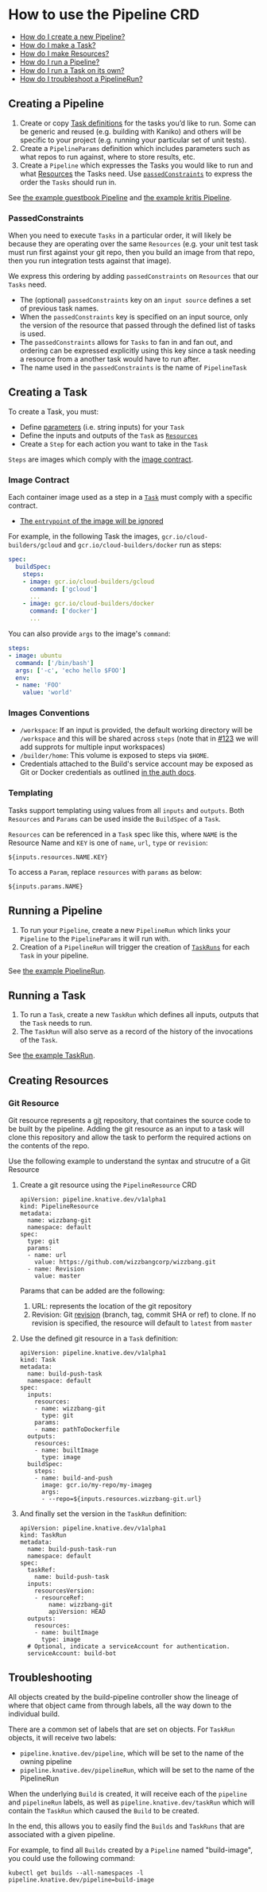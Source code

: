 # How to use the Pipeline CRD

* [How do I create a new Pipeline?](#creating-a-pipeline)
* [How do I make a Task?](#creating-a-task)
* [How do I make Resources?](#creating-resources)
* [How do I run a Pipeline?](#running-a-task)
* [How do I run a Task on its own?](#running-a-task)
* [How do I troubleshoot a PipelineRun?](#troubleshooting)

## Creating a Pipeline

1. Create or copy [Task definitions](#creating-a-task) for the tasks you’d like to run.
   Some can be generic and reused (e.g. building with Kaniko) and others will be
   specific to your project (e.g. running your particular set of unit tests).
2. Create a `PipelineParams` definition which includes parameters such as what repos
   to run against, where to store results, etc.
3. Create a `Pipeline` which expresses the Tasks you would like to run and what
   [Resources](#creating-resources) the Tasks need.
   Use [`passedConstraints`](#passedconstraints) to express the order the `Tasks` should run in.

See [the example guestbook Pipeline](../examples/pipelines/guestbook.yaml) and
[the example kritis Pipeline](../examples/pipelines/kritis.yaml).

### PassedConstraints

When you need to execute `Tasks` in a particular order, it will likely be because they
are operating over the same `Resources` (e.g. your unit test task must run first against
your git repo, then you build an image from that repo, then you run integration tests
against that image).

We express this ordering by adding `passedConstraints` on `Resources` that our `Tasks`
need.

* The (optional) `passedConstraints` key on an `input source` defines a set of previous
  task names.
* When the `passedConstraints` key is specified on an input source, only the version of
  the resource that passed through the defined list of tasks is used.
* The `passedConstraints` allows for `Tasks` to fan in and fan out, and ordering can be
  expressed explicitly using this key since a task needing a resource from a another
  task would have to run after.
* The name used in the `passedConstraints` is the name of `PipelineTask`

## Creating a Task

To create a Task, you must:

* Define [parameters](./docs/task-parameters.md) (i.e. string inputs) for your `Task`
* Define the inputs and outputs of the `Task` as [`Resources`](#resources)
* Create a `Step` for each action you want to take in the `Task`

`Steps` are images which comply with the [image contract](#image-contract).

### Image Contract

Each container image used as a step in a [`Task`](#task) must comply with a specific
contract.

* [The `entrypoint` of the image will be ignored](#step-entrypoint)

For example, in the following Task the images, `gcr.io/cloud-builders/gcloud`
and `gcr.io/cloud-builders/docker` run as steps:

```yaml
spec:
  buildSpec:
    steps:
    - image: gcr.io/cloud-builders/gcloud
      command: ['gcloud']
      ...
    - image: gcr.io/cloud-builders/docker
      command: ['docker']
      ...
```

You can also provide `args` to the image's `command`:

```yaml
steps:
- image: ubuntu
  command: ['/bin/bash']
  args: ['-c', 'echo hello $FOO']
  env:
  - name: 'FOO'
    value: 'world'
```

### Images Conventions

 * `/workspace`: If an input is provided, the default working directory will be
   `/workspace` and this will be shared across `steps` (note that in
   [#123](https://github.com/knative/build-pipeline/issues/123) we will add supprots for multiple input workspaces)
 * `/builder/home`: This volume is exposed to steps via `$HOME`.
 * Credentials attached to the Build's service account may be exposed as Git or
   Docker credentials as outlined
   [in the auth docs](https://github.com/knative/docs/blob/master/build/auth.md#authentication).

### Templating

Tasks support templating using values from all `inputs` and `outputs`. Both
`Resources` and `Params` can be used inside the `BuildSpec` of a `Task`.

`Resources` can be referenced in a `Task` spec like this, where `NAME` is the
Resource Name and `KEY` is one of `name`, `url`, `type` or `revision`:

```shell
${inputs.resources.NAME.KEY}
```

To access a `Param`, replace `resources` with `params` as below:

```shell
${inputs.params.NAME}
```

## Running a Pipeline

1. To run your `Pipeline`, create a new `PipelineRun` which links your `Pipeline` to the
   `PipelineParams` it will run with.
2. Creation of a `PipelineRun` will trigger the creation of [`TaskRuns`](#running-a-task)
   for each `Task` in your pipeline.

See [the example PipelineRun](../examples/invocations/kritis-pipeline-run.yaml).

## Running a Task

1. To run a `Task`, create a new `TaskRun` which defines all inputs, outputs
   that the `Task` needs to run.
2. The `TaskRun` will also serve as a record of the history of the invocations of the
   `Task`.

See [the example TaskRun](../examples/invocations/run-kritis-test.yaml).

## Creating Resources

### Git Resource

Git resource represents a [git](https://git-scm.com/) repository, that containes
the source code to be built by the pipeline. Adding the git resource as an input
to a task will clone this repository and allow the task to perform the required
actions on the contents of the repo.

Use the following example to understand the syntax and strucutre of a Git Resource

1. Create a git resource using the `PipelineResource` CRD

    ```
    apiVersion: pipeline.knative.dev/v1alpha1
    kind: PipelineResource
    metadata:
      name: wizzbang-git
      namespace: default
    spec:
      type: git
      params:
      - name: url
        value: https://github.com/wizzbangcorp/wizzbang.git
      - name: Revision
        value: master
    ```

   Params that can be added are the following:

   1. URL: represents the location of the git repository
   1. Revision: Git [revision](https://git-scm.com/docs/gitrevisions#_specifying_revisions ) (branch, tag, commit SHA or ref) to clone. If no revision is specified, the resource will default to `latest` from `master`

2. Use the defined git resource in a `Task` definition:

    ```
    apiVersion: pipeline.knative.dev/v1alpha1
    kind: Task
    metadata:
      name: build-push-task
      namespace: default
    spec:
      inputs:
        resources:
        - name: wizzbang-git
          type: git
        params:
        - name: pathToDockerfile
      outputs:
        resources:
        - name: builtImage
          type: image
      buildSpec:
        steps:
        - name: build-and-push
          image: gcr.io/my-repo/my-imageg
          args:
          - --repo=${inputs.resources.wizzbang-git.url}
    ```

3. And finally set the version in the `TaskRun` definition:

    ```
    apiVersion: pipeline.knative.dev/v1alpha1
    kind: TaskRun
    metadata:
      name: build-push-task-run
      namespace: default
    spec:
      taskRef:
        name: build-push-task
      inputs:
        resourcesVersion:
        - resourceRef:
            name: wizzbang-git
            apiVersion: HEAD
      outputs:
        resources:
        - name: builtImage
          type: image
      # Optional, indicate a serviceAccount for authentication.
      serviceAccount: build-bot
    ```

## Troubleshooting

All objects created by the build-pipeline controller show the lineage of where
that object came from through labels, all the way down to the individual build.

There are a common set of labels that are set on objects. For `TaskRun` objects,
it will receive two labels:

* `pipeline.knative.dev/pipeline`, which will be set to the name of the owning pipeline
* `pipeline.knative.dev/pipelineRun`, which will be set to the name of the PipelineRun

When the underlying `Build` is created, it will receive each of the `pipeline`
and `pipelineRun` labels, as well as `pipeline.knative.dev/taskRun` which will
contain the `TaskRun` which caused the `Build` to be created.

In the end, this allows you to easily find the `Builds` and `TaskRuns` that are
associated with a given pipeline.

For example, to find all `Builds` created by a `Pipeline` named "build-image",
you could use the following command:

```shell
kubectl get builds --all-namespaces -l pipeline.knative.dev/pipeline=build-image
```